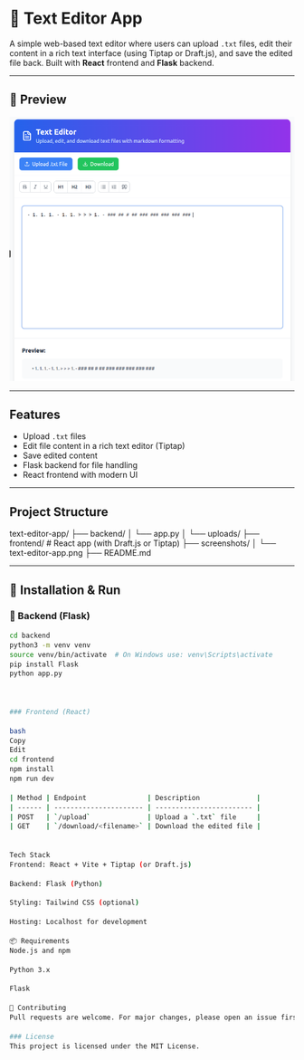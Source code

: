 # 📝 Text Editor App

A simple web-based text editor where users can upload `.txt` files, edit their content in a rich text interface (using Tiptap or Draft.js), and save the edited file back. Built with **React** frontend and **Flask** backend.

---

## 📸 Preview

![Text Editor App UI](screenshots/Text-editor-app.png)

---

## Features

- Upload `.txt` files
- Edit file content in a rich text editor (Tiptap)
- Save edited content
- Flask backend for file handling
- React frontend with modern UI

---

## Project Structure

text-editor-app/
├── backend/
│ └── app.py
│ └── uploads/
├── frontend/ # React app (with Draft.js or Tiptap)
├── screenshots/
│ └── text-editor-app.png
├── README.md



---

## 🧪 Installation & Run

### 🔧 Backend (Flask)

```bash
cd backend
python3 -m venv venv
source venv/bin/activate  # On Windows use: venv\Scripts\activate
pip install Flask
python app.py



### Frontend (React)

bash
Copy
Edit
cd frontend
npm install
npm run dev

| Method | Endpoint               | Description              |
| ------ | ---------------------- | ------------------------ |
| POST   | `/upload`              | Upload a `.txt` file     |
| GET    | `/download/<filename>` | Download the edited file |


Tech Stack
Frontend: React + Vite + Tiptap (or Draft.js)

Backend: Flask (Python)

Styling: Tailwind CSS (optional)

Hosting: Localhost for development

📦 Requirements
Node.js and npm

Python 3.x

Flask

🤝 Contributing
Pull requests are welcome. For major changes, please open an issue first.

### License
This project is licensed under the MIT License.



